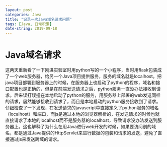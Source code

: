 ```yaml
---
layout: post
categories: Java
title: "记录一次Java域名请求问题"
tags: [Java, 日常积累]
date-string: 2019-09-18
---
```

# Java域名请求
   这两天重新看了一下刚进实验室时用python写的一个小程序，当时用flask包装成了一个web服务器，给另一个Java项目提供服务，服务的域名就是localhost。把java项目部署到服务器上的时候，在服务器上也启动了python的程序，域名和接口配置也是正确的，但是在前端发送请求之后，python服务一直没办法接收到请求。后来误打误撞在本地启动了python的服务，用服务器上部署的web发送同样的请求，居然能够接收到请求了，而且是本地启动的python服务接收到了请求。
   仔细检查了一下发现，在发送请求的javascript中直接定义了python服务的域名（localhost）和端口，而js是通过本地的浏览器解析的，在发送请求的时候也就直接请求了本地的localhost而不是服务器的localhost，导致请求没办法发送到服务器上。这也解释了为什么在用Java进行web开发的时候，如果要访问别的域名，都是通过Java提供的HttpServlet来进行数据的包装和请求的发送，避免了直接通过js来发送跨域的请求。

